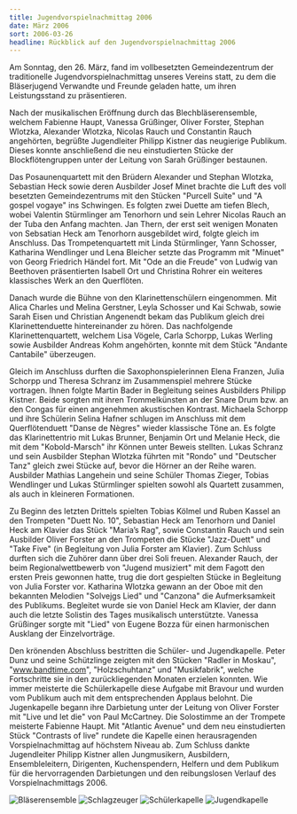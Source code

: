 ```yaml
---
title: Jugendvorspielnachmittag 2006
date: März 2006
sort: 2006-03-26
headline: Rückblick auf den Jugendvorspielnachmittag 2006
---
```


Am Sonntag, den 26. März, fand im vollbesetzten Gemeindezentrum der traditionelle Jugendvorspielnachmittag unseres Vereins statt, zu dem die Bläserjugend Verwandte und Freunde geladen hatte, um ihren Leistungsstand zu präsentieren.

 Nach der musikalischen Eröffnung durch das Blechbläserensemble, welchem Fabienne Haupt, Vanessa Grüßinger, Oliver Forster, Stephan Wlotzka, Alexander Wlotzka, Nicolas Rauch und Constantin Rauch angehörten, begrüßte Jugendleiter Philipp Kistner das neugierige Publikum. Dieses konnte anschließend die neu einstudierten Stücke der Blockflötengruppen unter der Leitung von Sarah Grüßinger bestaunen. 

 

Das Posaunenquartett mit den Brüdern Alexander und Stephan Wlotzka, Sebastian Heck sowie deren Ausbilder Josef Minet brachte die Luft des voll besetzten Gemeindezentrums mit den Stücken "Purcell Suite" und "A gospel vogaye" ins Schwingen. Es folgten zwei Duette am tiefen Blech, wobei Valentin Stürmlinger am Tenorhorn und sein Lehrer Nicolas Rauch an der Tuba den Anfang machten. Jan Thern, der erst seit wenigen Monaten von Sebsatian Heck am Tenorhorn ausgebildet wird, folgte gleich im Anschluss. Das Trompetenquartett mit Linda Stürmlinger, Yann Schosser, Katharina Wendlinger und Lena Bleicher setzte das Programm mit "Minuet" von Georg Friedrich Händel fort. Mit "Ode an die Freude" von Ludwig van Beethoven präsentierten Isabell Ort und Christina Rohrer ein weiteres klassisches Werk an den Querflöten. 

 

Danach wurde die Bühne von den Klarinettenschülern eingenommen. Mit Alica Charles und Melina Gerstner, Leyla Schosser und Kai Schwab, sowie Sarah Eisen und Christian Angenendt bekam das Publikum gleich drei Klarinettenduette hintereinander zu hören. Das nachfolgende Klarinettenquartett, welchem Lisa Vögele, Carla Schorpp, Lukas Werling sowie Ausbilder Andreas Kohm angehörten, konnte mit dem Stück "Andante Cantabile" überzeugen. 

 

Gleich im Anschluss durften die Saxophonspielerinnen Elena Franzen, Julia Schorpp und Theresa Schranz im Zusammenspiel mehrere Stücke vortragen. Ihnen folgte Martin Bader in Begleitung seines Ausbilders Philipp Kistner. Beide sorgten mit ihren Trommelkünsten an der Snare Drum bzw. an den Congas für einen angenehmen akustischen Kontrast. Michaela Schorpp und ihre Schülerin Selina Hafner schlugen im Anschluss mit dem Querflötenduett "Danse de Nègres" wieder klassische Töne an. Es folgte das Klarinettentrio mit Lukas Brunner, Benjamin Ort und Melanie Heck, die mit dem "Kobold-Marsch" ihr Können unter Beweis stellten. Lukas Schranz und sein Ausbilder Stephan Wlotzka führten mit "Rondo" und "Deutscher Tanz" gleich zwei Stücke auf, bevor die Hörner an der Reihe waren. Ausbilder Mathias Langehein und seine Schüler Thomas Zieger, Tobias Wendlinger und Lukas Stürmlinger spielten sowohl als Quartett zusammen, als auch in kleineren Formationen. 

 

Zu Beginn des letzten Drittels spielten Tobias Kölmel und Ruben Kassel an den Trompeten "Duett No. 10", Sebastian Heck am Tenorhorn und Daniel Heck am Klavier das Stück "Maria’s Rag", sowie Constantin Rauch und sein Ausbilder Oliver Forster an den Trompeten die Stücke "Jazz-Duett" und "Take Five" (in Begleitung von Julia Forster am Klavier). Zum Schluss durften sich die Zuhörer dann über drei Soli freuen. Alexander Rauch, der beim Regionalwettbewerb von "Jugend musiziert" mit dem Fagott den ersten Preis gewonnen hatte, trug die dort gespielten Stücke in Begleitung von Julia Forster vor. Katharina Wlotzka gewann an der Oboe mit den bekannten Melodien "Solvejgs Lied" und "Canzona" die Aufmerksamkeit des Publikums. Begleitet wurde sie von Daniel Heck am Klavier, der dann auch die letzte Solistin des Tages musikalisch unterstützte. Vanessa Grüßinger sorgte mit "Lied" von Eugene Bozza für einen harmonischen Ausklang der Einzelvorträge.

 

Den krönenden Abschluss bestritten die Schüler- und Jugendkapelle. Peter Dunz und seine Schützlinge zeigten mit den Stücken "Radler in Moskau", "www.bandtime.com", "Holzschuhtanz" und "Musikfabrik", welche Fortschritte sie in den zurückliegenden Monaten erzielen konnten. Wie immer meisterte die Schülerkapelle diese Aufgabe mit Bravour und wurden vom Publikum auch mit dem entsprechenden Applaus belohnt. Die Jugenkapelle begann ihre Darbietung unter der Leitung von Oliver Forster mit "Live und let die" von Paul McCartney. Die Solostimme an der Trompete meisterte Fabienne Haupt. Mit "Atlantic Avenue" und dem neu einstudierten Stück "Contrasts of live" rundete die Kapelle einen herausragenden Vorspielnachmittag auf höchstem Niveau ab. Zum Schluss dankte Jugendleiter Philipp Kistner allen Jungmusikern, Ausbildern, Ensembleleitern, Dirigenten, Kuchenspendern, Helfern und dem Publikum für die hervorragenden Darbietungen und den reibungslosen Verlauf des Vorspielnachmittags 2006.

![Bläserensemble](/images/rueckblick/vorspiel06_1.jpg)
![Schlagzeuger](/images/rueckblick/vorspiel06_2.jpg)
![Schülerkapelle](/images/rueckblick/vorspiel06_3.jpg)
![Jugendkapelle](/images/rueckblick/vorspiel06_4.jpg)

